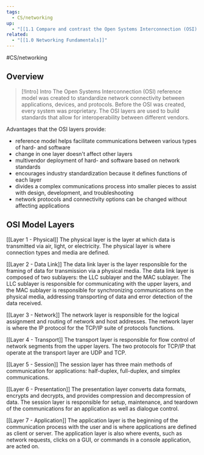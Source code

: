 ```yaml
---
tags:
  - CS/networking
up:
  - "[[1.1 Compare and contrast the Open Systems Interconnection (OSI) model layers and encapsulation concepts]]"
related:
  - "[[1.0 Networking Fundamentals]]"
---
```

#CS/networking 

## Overview

> [!Intro] Intro
> The Open Systems Interconnection (OSI) reference model was created to standardize network connectivity between applications, devices, and protocols. Before the OSI was created, every system was proprietary. The OSI layers are used to build standards that allow for interoperability between different vendors.

Advantages that the OSI layers provide:

- reference model helps facilitate communications between various types of hard- and software
- change in one layer doesn't affect other layers
- multivendor deployment of hard- and software based on network standards
- encourages industry standardization because it defines functions of each layer
- divides a complex communications process into smaller pieces to assist with design, development, and troubleshooting
- network protocols and connectivity options can be changed without affecting applications


## OSI Model Layers

[[Layer 1 - Physical]]
The physical layer is the layer at which data is transmitted via air, light, or electricity. The physical layer is where connection types and media are defined.

[[Layer 2 - Data Link]]
The data link layer is the layer responsible for the framing of data for transmission via a physical media. The data link layer is composed of two sublayers: the LLC sublayer and the MAC sublayer. The LLC sublayer is responsible for communicating with the upper layers, and the MAC sublayer is responsible for synchronizing communications on the physical media, addressing transporting of data and error detection of the data received. 

[[Layer 3 - Network]]
The network layer is responsible for the logical assignment and routing of network and host addresses. The network layer is where the IP protocol for the TCP/IP suite of protocols functions. 

[[Layer 4 - Transport]]
The transport layer is responsible for flow control of network segments from the upper layers. The two protocols for TCP/IP that operate at the transport layer are UDP and TCP. 

[[Layer 5 - Session]]
The session layer has three main methods of communication for applications: half-duplex, full-duplex, and simplex communications. 

[[Layer 6 - Presentation]]
The presentation layer converts data formats, encrypts and decrypts, and provides compression and decompression of data. The session layer is responsible for setup, maintenance, and teardown of the communications for an application as well as dialogue control. 

[[Layer 7 - Application]]
The application layer is the beginning of the communication process with the user and is where applications are defined as client or server. The application layer is also where events, such as network requests, clicks on a GUI, or commands in a console application, are acted on.

